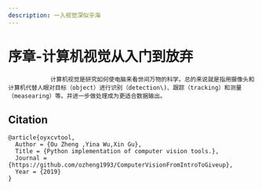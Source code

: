 ```yaml
---
description: 一入视觉深似乎海
---
```


# 序章-计算机视觉从入门到放弃

                计算机视觉是研究如何使电脑来看世间万物的科学。总的来说就是指用摄像头和计算机代替人眼对目标（object）进行识别（detection\)、跟踪（tracking）和测量（measearing）等。并进一步做处理成为更适合数据输出。

        
## Citation
    @article{oyxcvtool,
      Author = {Ou Zheng ,Yina Wu,Xin Gu},
      Title = {Python implementation of computer vision tools.},
      Journal = {https://github.com/ozheng1993/ComputerVisionFromIntroToGiveup},
      Year = {2019}
    }
